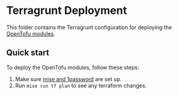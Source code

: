 # Terragrunt Deployment
This folder contains the Terragrunt configuration for deploying the [OpenTofu modules](./modules/).

## Quick start
To deploy the OpenTofu modules, follow these steps:

1. Make sure [mise and 1password](../../README.md#mise) are set up.
1. Run `mise run tf plan` to see any terraform changes.
